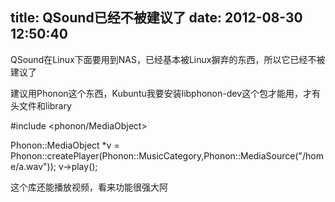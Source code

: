 title: QSound已经不被建议了
date: 2012-08-30 12:50:40
---

QSound在Linux下面要用到NAS，已经基本被Linux摒弃的东西，所以它已经不被建议了

建议用Phonon这个东西，Kubuntu我要安装libphonon-dev这个包才能用，才有头文件和library

#include &lt;phonon/MediaObject&gt;

Phonon::MediaObject *v = Phonon::createPlayer(Phonon::MusicCategory,Phonon::MediaSource("/home/a.wav"));
v-&gt;play();

这个库还能播放视频，看来功能很强大阿